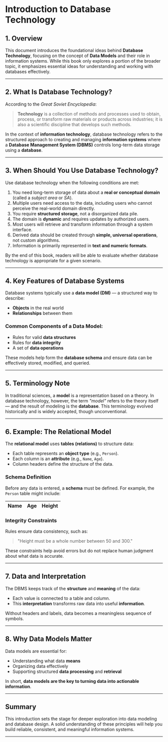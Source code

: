 # Introduction to Database Technology

## 1. Overview

This document introduces the foundational ideas behind **Database Technology**, focusing on the concept of **Data Models** and their role in information systems. While this book only explores a portion of the broader topic, it emphasizes essential ideas for understanding and working with databases effectively.

---

## 2. What Is Database Technology?

According to the *Great Soviet Encyclopedia*:

> **Technology** is a collection of methods and processes used to obtain, process, or transform raw materials or products across industries; it is also a scientific discipline that develops such methods.

In the context of **information technology**, database technology refers to the structured approach to creating and managing **information systems** where a **Database Management System (DBMS)** controls long-term data storage using a **database**.

---

## 3. When Should You Use Database Technology?

Use database technology when the following conditions are met:

1. You need long-term storage of data about a **real or conceptual domain** (called a *subject area* or *SA*).
2. Multiple users need access to the data, including users who cannot perceive the real-world domain directly.
3. You require **structured storage**, not a disorganized data pile.
4. The domain is **dynamic** and requires updates by authorized users.
5. Most users will retrieve and transform information through a system interface.
6. Derived data should be created through **simple, universal operations**, not custom algorithms.
7. Information is primarily represented in **text and numeric formats**.

By the end of this book, readers will be able to evaluate whether database technology is appropriate for a given scenario.

---

## 4. Key Features of Database Systems

Database systems typically use a **data model (DM)** — a structured way to describe:

- **Objects** in the real world
- **Relationships** between them

### Common Components of a Data Model:

- Rules for valid **data structures**
- Rules for **data integrity**
- A set of **data operations**

These models help form the **database schema** and ensure data can be effectively stored, modified, and queried.

---

## 5. Terminology Note

In traditional sciences, a **model** is a representation based on a theory. In database technology, however, the term *"model"* refers to the theory itself — and the result of modeling is the **database**. This terminology evolved historically and is widely accepted, though unconventional.

---

## 6. Example: The Relational Model

The **relational model** uses **tables (relations)** to structure data:

- Each table represents an **object type** (e.g., `Person`).
- Each column is an **attribute** (e.g., `Name`, `Age`).
- Column headers define the structure of the data.

### Schema Definition

Before any data is entered, a **schema** must be defined. For example, the `Person` table might include:

| Name | Age | Height |
|------|-----|--------|

### Integrity Constraints

Rules ensure data consistency, such as:

> "Height must be a whole number between 50 and 300."

These constraints help avoid errors but do not replace human judgment about what data is accurate.

---

## 7. Data and Interpretation

The DBMS keeps track of the **structure** and **meaning** of the data:

- Each value is connected to a table and column.
- This **interpretation** transforms raw data into useful **information**.

Without headers and labels, data becomes a meaningless sequence of symbols.

---

## 8. Why Data Models Matter

Data models are essential for:

- Understanding what data **means**
- Organizing data effectively
- Supporting structured **data processing** and **retrieval**

In short, **data models are the key to turning data into actionable information**.

---

## Summary

This introduction sets the stage for deeper exploration into data modeling and database design. A solid understanding of these principles will help you build reliable, consistent, and meaningful information systems.

---
